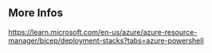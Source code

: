 ## More Infos 
https://learn.microsoft.com/en-us/azure/azure-resource-manager/bicep/deployment-stacks?tabs=azure-powershell

